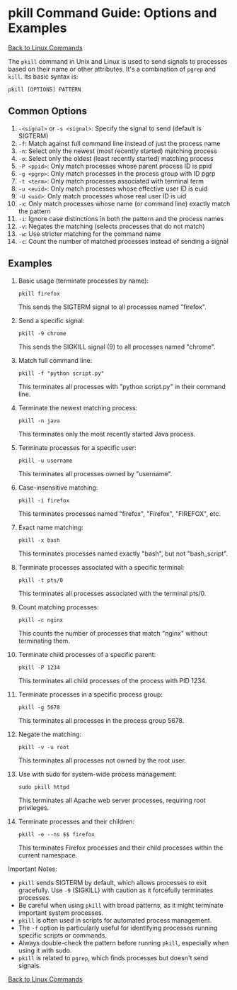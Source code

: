 # pkill Command Guide: Options and Examples

[Back to Linux Commands](../readme.md)

The `pkill` command in Unix and Linux is used to send signals to processes based on their name or other attributes. It's a combination of `pgrep` and `kill`. Its basic syntax is:

```
pkill [OPTIONS] PATTERN
```

## Common Options

1. `-<signal>` or `-s <signal>`: Specify the signal to send (default is SIGTERM)
2. `-f`: Match against full command line instead of just the process name
3. `-n`: Select only the newest (most recently started) matching process
4. `-o`: Select only the oldest (least recently started) matching process
5. `-P <ppid>`: Only match processes whose parent process ID is ppid
6. `-g <pgrp>`: Only match processes in the process group with ID pgrp
7. `-t <term>`: Only match processes associated with terminal term
8. `-u <euid>`: Only match processes whose effective user ID is euid
9. `-U <uid>`: Only match processes whose real user ID is uid
10. `-x`: Only match processes whose name (or command line) exactly match the pattern
11. `-i`: Ignore case distinctions in both the pattern and the process names
12. `-v`: Negates the matching (selects processes that do not match)
13. `-w`: Use stricter matching for the command name
14. `-c`: Count the number of matched processes instead of sending a signal

## Examples

1. Basic usage (terminate processes by name):
   ```
   pkill firefox
   ```
   This sends the SIGTERM signal to all processes named "firefox".

2. Send a specific signal:
   ```
   pkill -9 chrome
   ```
   This sends the SIGKILL signal (9) to all processes named "chrome".

3. Match full command line:
   ```
   pkill -f "python script.py"
   ```
   This terminates all processes with "python script.py" in their command line.

4. Terminate the newest matching process:
   ```
   pkill -n java
   ```
   This terminates only the most recently started Java process.

5. Terminate processes for a specific user:
   ```
   pkill -u username
   ```
   This terminates all processes owned by "username".

6. Case-insensitive matching:
   ```
   pkill -i firefox
   ```
   This terminates processes named "firefox", "Firefox", "FIREFOX", etc.

7. Exact name matching:
   ```
   pkill -x bash
   ```
   This terminates processes named exactly "bash", but not "bash_script".

8. Terminate processes associated with a specific terminal:
   ```
   pkill -t pts/0
   ```
   This terminates all processes associated with the terminal pts/0.

9. Count matching processes:
   ```
   pkill -c nginx
   ```
   This counts the number of processes that match "nginx" without terminating them.

10. Terminate child processes of a specific parent:
    ```
    pkill -P 1234
    ```
    This terminates all child processes of the process with PID 1234.

11. Terminate processes in a specific process group:
    ```
    pkill -g 5678
    ```
    This terminates all processes in the process group 5678.

12. Negate the matching:
    ```
    pkill -v -u root
    ```
    This terminates all processes not owned by the root user.

13. Use with sudo for system-wide process management:
    ```
    sudo pkill httpd
    ```
    This terminates all Apache web server processes, requiring root privileges.

14. Terminate processes and their children:
    ```
    pkill -e --ns $$ firefox
    ```
    This terminates Firefox processes and their child processes within the current namespace.

Important Notes:
- `pkill` sends SIGTERM by default, which allows processes to exit gracefully. Use `-9` (SIGKILL) with caution as it forcefully terminates processes.
- Be careful when using `pkill` with broad patterns, as it might terminate important system processes.
- `pkill` is often used in scripts for automated process management.
- The `-f` option is particularly useful for identifying processes running specific scripts or commands.
- Always double-check the pattern before running `pkill`, especially when using it with sudo.
- `pkill` is related to `pgrep`, which finds processes but doesn't send signals.


[Back to Linux Commands](../readme.md)
